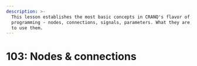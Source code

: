 ```yaml
---
description: >-
  This lesson establishes the most basic concepts in CRANQ's flavor of dataflow
  programming - nodes, connections, signals, parameters. What they are, and how
  to use them.
---
```


# 103: Nodes & connections


